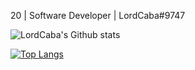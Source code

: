 20 | Software Developer | LordCaba#9747

![LordCaba's Github stats](https://github-readme-stats.vercel.app/api?username=LordCaba&theme=highcontrast&show_icons=true&bg_color=1C1B25&title_color=6A97EA&icon_color=BA72CF&text_color=42BD9D&count_private=true)

[![Top Langs](https://github-readme-stats.vercel.app/api/top-langs/?username=LordCaba&layout=compact)](https://github.com/LordCaba/github-readme-stats)
